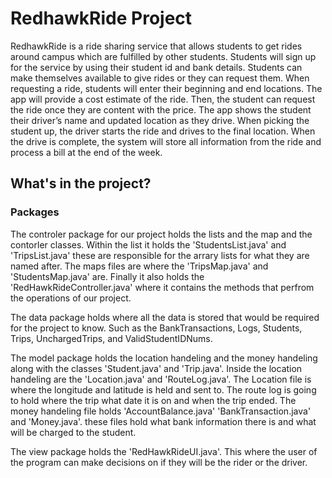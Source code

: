# RedhawkRide Project

RedhawkRide is a ride sharing service that allows students to get rides around 
campus which are fulfilled by other students. Students will sign up for the service 
by using their student id and bank details. Students can make themselves available
to give rides or they can request them. When requesting a ride, students will enter 
their beginning and end locations. The app will provide a cost estimate of the ride.
Then, the student can request the ride once they are content with the price. 
The app shows the student their driver’s name and updated location as they drive.
When picking the student up, the driver starts the ride and drives to the
final location. When the drive is complete, the system will store all information
from the ride and process a bill at the end of the week. 

## What's in the project?
### Packages

The controler package for our project holds the lists and the map and the contorler classes.
Within the list it holds the 'StudentsList.java' and 'TripsList.java' these are responsible for the arrary
lists for what they are named after. The maps files are where the 'TripsMap.java' and 'StudentsMap.java' are.
Finally it also holds the 'RedHawkRideController.java' where it contains the methods that perfrom the operations
of our project.

The data package holds where all the data is stored that would be required for the project to know.
Such as the BankTransactions, Logs, Students, Trips, UnchargedTrips, and ValidStudentIDNums.

The model package holds the location handeling and the money handeling along with the classes 'Student.java'
and 'Trip.java'. Inside the location handeling are the 'Location.java' and 'RouteLog.java'. The Location
file is where the longitude and latitude is held and sent to. The route log is going to hold where the trip
what date it is on and when the trip ended. The money handeling file holds 'AccountBalance.java'
'BankTransaction.java' and 'Money.java'. these files hold what bank information there is and what will be
charged to the student.

The view package holds the 'RedHawkRideUI.java'. This where the user of the program can make decisions on
if they will be the rider or the driver.
